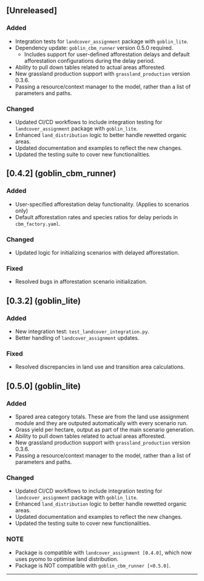 ## [Unreleased]
### Added
- Integration tests for `landcover_assignment` package with `goblin_lite`.
- Dependency update: `goblin_cbm_runner` version 0.5.0 required.
  - Includes support for user-defined afforestation delays and default afforestation configurations during the delay period.
- Ability to pull down tables related to actual areas afforested.
- New grassland production support with `grassland_production` version 0.3.6.
- Passing a resource/context manager to the model, rather than a list of parameters and paths.

### Changed
- Updated CI/CD workflows to include integration testing for `landcover_assignment` package with `goblin_lite`.
- Enhanced `land_distribution` logic to better handle rewetted organic areas.
- Updated documentation and examples to reflect the new changes.
- Updated the testing suite to cover new functionalities.

## [0.4.2] (goblin_cbm_runner)
### Added
- User-specified afforestation delay functionality. (Applies to scenarios only)
- Default afforestation rates and species ratios for delay periods in `cbm_factory.yaml`.

### Changed
- Updated logic for initializing scenarios with delayed afforestation.

### Fixed
- Resolved bugs in afforestation scenario initialization.

## [0.3.2] (goblin_lite)
### Added
- New integration test: `test_landcover_integration.py`.
- Better handling of `landcover_assignment` updates.

### Fixed
- Resolved discrepancies in land use and transition area calculations.

## [0.5.0] (goblin_lite)
### Added
- Spared area category totals. These are from the land use assignment module and they are outputed
automatically with every scenario run.
- Grass yield per hectare, output as part of the main scenario generation.
- Ability to pull down tables related to actual areas afforested.
- New grassland production support with `grassland_production` version 0.3.6.
- Passing a resource/context manager to the model, rather than a list of parameters and paths.

### Changed
- Updated CI/CD workflows to include integration testing for `landcover_assignment` package with `goblin_lite`.
- Enhanced `land_distribution` logic to better handle rewetted organic areas.
- Updated documentation and examples to reflect the new changes.
- Updated the testing suite to cover new functionalities.

### NOTE 
- Package is compatible with `landcover_assignment [0.4.0]`, which now uses pyomo to optimise land distribution.
- Package is NOT compatible with `goblin_cbm_runner [<0.5.0]`.
---